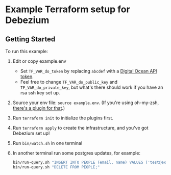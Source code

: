# Example Terraform setup for Debezium

## Getting Started

To run this example:

1. Edit or copy example.env

   * Set `TF_VAR_do_token` by replacing `abcdef` with a [Digital Ocean API token](https://cloud.digitalocean.com/account/api/tokens).
   * Feel free to change `TF_VAR_do_public_key` and `TF_VAR_do_private_key`,
     but what's there should work if you have an rsa ssh key set up.

2. Source your env file: `source example.env`. (If you're using oh-my-zsh, [there's a plugin for that](https://github.com/Schoonology/userenv-zsh).)
3. Run `terraform init` to initialize the plugins first.
4. Run `terraform apply` to create the infrastructure, and you've got Debezium set up!
5. Run `bin/watch.sh` in one terminal
6. In another terminal run some postgres updates, for example:

   ```sh
   bin/run-query.sh "INSERT INTO PEOPLE (email, name) VALUES ('test@example.com', 'Testing Tester');"
   bin/run-query.sh "DELETE FROM PEOPLE;"
   ```
